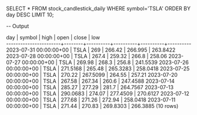 SELECT * FROM stock_candlestick_daily
WHERE symbol='TSLA'
ORDER BY day DESC
LIMIT 10;

-- Output

day                    | symbol |   high   |   open   |  close   |   low    
-----------------------+--------+----------+----------+----------+----------
2023-07-31 00:00:00+00 | TSLA   |      269 |   266.42 |  266.995 | 263.8422
2023-07-28 00:00:00+00 | TSLA   |    267.4 |   259.32 |    266.8 |   258.06
2023-07-27 00:00:00+00 | TSLA   |   269.98 |    268.3 |    256.8 | 241.5539
2023-07-26 00:00:00+00 | TSLA   | 271.5168 |   265.48 | 265.3283 | 258.0418
2023-07-25 00:00:00+00 | TSLA   |   270.22 | 267.5099 |   264.55 |   257.21
2023-07-20 00:00:00+00 | TSLA   |   267.58 |   267.34 |    260.6 | 247.4588
2023-07-14 00:00:00+00 | TSLA   |   285.27 |   277.29 |    281.7 | 264.7567
2023-07-13 00:00:00+00 | TSLA   | 290.0683 |   274.07 | 277.4509 | 270.6127
2023-07-12 00:00:00+00 | TSLA   |   277.68 |   271.26 |   272.94 | 258.0418
2023-07-11 00:00:00+00 | TSLA   |   271.44 |   270.83 | 269.8303 | 266.3885
(10 rows)
